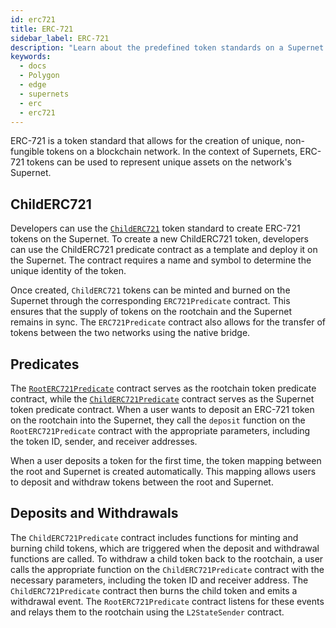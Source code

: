 ```yaml
---
id: erc721
title: ERC-721
sidebar_label: ERC-721
description: "Learn about the predefined token standards on a Supernet."
keywords:
  - docs
  - Polygon
  - edge
  - supernets
  - erc
  - erc721
---
```


ERC-721 is a token standard that allows for the creation of unique, non-fungible tokens on a blockchain network. In the context of Supernets, ERC-721 tokens can be used to represent unique assets on the network's Supernet.

## ChildERC721

Developers can use the [`ChildERC721`](/docs/supernets/interfaces/erc721/childerc721.md) token standard to create ERC-721 tokens on the Supernet. To create a new ChildERC721 token, developers can use the ChildERC721 predicate contract as a template and deploy it on the Supernet. The contract requires a name and symbol to determine the unique identity of the token.

Once created, `ChildERC721` tokens can be minted and burned on the Supernet through the corresponding `ERC721Predicate` contract. This ensures that the supply of tokens on the rootchain and the Supernet remains in sync. The `ERC721Predicate` contract also allows for the transfer of tokens between the two networks using the native bridge.

## Predicates

The [`RootERC721Predicate`](/docs/supernets/interfaces/erc721/rooterc721-predicate.md)  contract serves as the rootchain token predicate contract, while the [`ChildERC721Predicate`](/docs/supernets/interfaces/erc721/childerc721-predicate.md) contract serves as the Supernet token predicate contract. When a user wants to deposit an ERC-721 token on the rootchain into the Supernet, they call the `deposit` function on the `RootERC721Predicate` contract with the appropriate parameters, including the token ID, sender, and receiver addresses.

When a user deposits a token for the first time, the token mapping between the root and Supernet is created automatically. This mapping allows users to deposit and withdraw tokens between the root and Supernet.

## Deposits and Withdrawals

The `ChildERC721Predicate` contract includes functions for minting and burning child tokens, which are triggered when the deposit and withdrawal functions are called. To withdraw a child token back to the rootchain, a user calls the appropriate function on the `ChildERC721Predicate` contract with the necessary parameters, including the token ID and receiver address. The `ChildERC721Predicate` contract then burns the child token and emits a withdrawal event. The `RootERC721Predicate` contract listens for these events and relays them to the rootchain using the `L2StateSender` contract.
